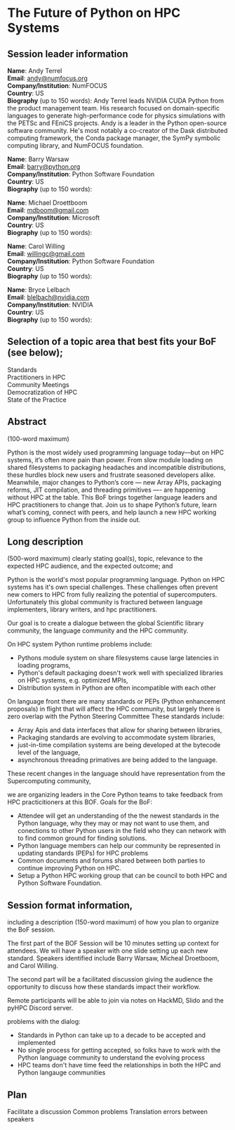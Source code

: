 # The Future of Python on HPC Systems

## Session leader information

**Name**: Andy Terrel  
**Email**: andy@numfocus.org  
**Company/Institution**: NumFOCUS  
**Country**: US  
**Biography** (up to 150 words): Andy Terrel leads NVIDIA CUDA Python from the product management team. His research focused on domain-specific languages to generate high-performance code for physics simulations with the PETSc and FEniCS projects. Andy is a leader in the Python open-source software community. He's most notably a co-creator of the Dask distributed computing framework, the Conda package manager, the SymPy symbolic computing library, and NumFOCUS foundation.


**Name**: Barry Warsaw  
**Email**: barry@python.org  
**Company/Institution**: Python Software Foundation  
**Country**: US  
**Biography** (up to 150 words): 


**Name**: Michael Droettboom  
**Email**: mdboom@gmail.com   
**Company/Institution**: Microsoft  
**Country**: US  
**Biography** (up to 150 words): 

**Name**: Carol Willing  
**Email**: willingc@gmail.com  
**Company/Institution**: Python Software Foundation  
**Country**: US   
**Biography** (up to 150 words): 

**Name**: Bryce Lelbach  
**Email**: blelbach@nvidia.com  
**Company/Institution**: NVIDIA  
**Country**: US  
**Biography** (up to 150 words):  


## Selection of a topic area that best fits your BoF (see below);

Standards  
Practitioners in HPC  
Community Meetings  
Democratization of HPC  
State of the Practice

## Abstract 
(100-word maximum)

Python is the most widely used programming language today—but on HPC systems, it’s often more pain than power. From slow module loading on shared filesystems to packaging headaches and incompatible distributions, these hurdles block new users and frustrate seasoned developers alike. Meanwhile, major changes to Python’s core — new Array APIs, packaging reforms, JIT compilation, and threading primitives —- are happening without HPC at the table. This BoF brings together language leaders and HPC practitioners to change that. Join us to shape Python’s future, learn what’s coming, connect with peers, and help launch a new HPC working group to influence Python from the inside out.


## Long description 
(500-word maximum) clearly stating goal(s), topic, relevance to the expected HPC audience, and the expected outcome; and

Python is the world's most popular programming language. Python on HPC systems has it's own special challenges. These challenges often prevent new comers to HPC from fully realizing the potential of supercomputers. Unfortunately this global community is fractured between language implementers, library writers, and hpc practitioners.

Our goal is to create a dialogue between the global Scientific library community, the language community and the HPC community. 

On HPC system Python runtime problems include:
- Pythons module system on share filesystems cause large latencies in loading programs,
- Python's default packaging doesn't work well with specialized libraries on HPC systems, e.g. optimized MPIs,
- Distribution system in Python are often incompatible with each other

On language front there are many standards or PEPs (Python enhancement proposals) in flight that will affect the HPC community, but largely there is zero overlap with the Python Steering Committee  These standards include:
- Array Apis and data interfaces that allow for sharing between libraries,
- Packaging standards are evolving to accommodate system libraries,
- just-in-time compilation systems are being developed at the bytecode level of the language,
- asynchronous threading primatives are being added to the language.

These recent changes in the language should have representation from the Supercomputing community, 

we are organizing leaders in the Core Python teams to take feedback from HPC practicitioners at this BOF. 
Goals for the BoF:
- Attendee will get an understanding of the the newest standards in the Python language, why they may or may not want to use them, and conections to other Python users in the field who they can network with to find common ground for finding solutions.
- Python language members can help our community be represented in updating standards (PEPs) for HPC problems
- Common documents and forums shared between both parties to continue improving Python on HPC.
- Setup a Python HPC working group that can be council to both HPC and Python Software Foundation.


## Session format information, 
including a description (150-word maximum) of how you plan to organize the BoF session.

The first part of the BOF Session will be 10 minutes setting up context for attendees. We will have a speaker with one slide setting up each new standard. Speakers identified include Barry Warsaw, Micheal Droetboom, and Carol Willing.

The second part will be a facilitated discussion giving the audience the opportunity to discuss how these standards impact their workflow.

Remote participants will be able to join via notes on HackMD, Slido and the pyHPC Discord server.

problems with the dialog:
- Standards in Python can take up to a decade to be accepted and implemented
- No single process for getting accepted, so folks have to work with the Python language community to understand the evolving process
- HPC teams don't have time feed the relationships in both the HPC and Python langauge communities



## Plan

Facilitate a discussion 
Common problems 
Translation errors between speakers

